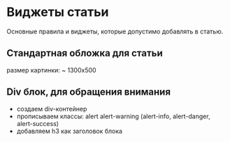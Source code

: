 # Виджеты статьи
Основные правила и виджеты, которые допустимо добавлять в статью.
<br>
## Стандартная обложка для статьи
размер картинки: ~ 1300х500
## Div блок, для обращения внимания
- создаем div-контейнер
- прописываем классы: alert alert-warning (alert-info, alert-danger, alert-success)
- добавляем h3 как заголовок блока
